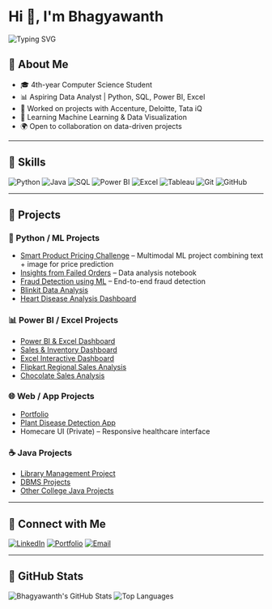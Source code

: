 # Hi 👋, I'm Bhagyawanth

![Typing SVG](https://readme-typing-svg.demolab.com?font=Fira+Code&size=28&pause=1000&color=00F7FF&center=true&vCenter=true&width=800&lines=4th-%20Year%20Computer%20Science%20Student;Aspiring%20Data%20Analyst;Python%20%7C%20SQL%20%7C%20Power%20BI%20%7C%20Excel;Learning%20Machine%20Learning%20%26%20Data%20Visualization)




## 🔹 About Me
- 🎓 4th-year Computer Science Student  
- 📊 Aspiring Data Analyst | Python, SQL, Power BI, Excel  
- 💼 Worked on projects with Accenture, Deloitte, Tata iQ  
- 🌱 Learning Machine Learning & Data Visualization  
- 🌍 Open to collaboration on data-driven projects  

---

## 🔹 Skills
![Python](https://img.shields.io/badge/-Python-3776AB?style=for-the-badge&logo=python&logoColor=white)
![Java](https://img.shields.io/badge/-Java-007396?style=for-the-badge&logo=java&logoColor=white)
![SQL](https://img.shields.io/badge/-SQL-4479A1?style=for-the-badge&logo=mysql&logoColor=white)
![Power BI](https://img.shields.io/badge/-Power%20BI-F2C811?style=for-the-badge&logo=power-bi&logoColor=black)
![Excel](https://img.shields.io/badge/-Excel-217346?style=for-the-badge&logo=microsoft-excel&logoColor=white)
![Tableau](https://img.shields.io/badge/-Tableau-E97627?style=for-the-badge&logo=tableau&logoColor=white)
![Git](https://img.shields.io/badge/-Git-F05032?style=for-the-badge&logo=git&logoColor=white)
![GitHub](https://img.shields.io/badge/-GitHub-181717?style=for-the-badge&logo=github&logoColor=white)

---

## 🔹 Projects

### 🐍 Python / ML Projects
- [Smart Product Pricing Challenge](https://github.com/Bhagyawanth1729/Smart_Product_Pricing_Challenge) – Multimodal ML project combining text + image for price prediction
- [Insights from Failed Orders](https://github.com/Bhagyawanth1729/Insights-from-Failed-Orders) – Data analysis notebook
- [Fraud Detection using ML](https://github.com/Bhagyawanth1729/Fraud-Detection-using-Machine-Learning-Full-Python-Data-Analyst-Project-94-Accuracy-) – End-to-end fraud detection
- [Blinkit Data Analysis](https://github.com/Bhagyawanth1729/-Blinkit-Data-Analysis-Python)
- [Heart Disease Analysis Dashboard](https://github.com/Bhagyawanth1729/Heart-Disease-Analysis-Dashboard)

### 📊 Power BI / Excel Projects
- [Power BI & Excel Dashboard](https://github.com/Bhagyawanth1729/PowerBI_Excel_Interactive_Dashboard)
- [Sales & Inventory Dashboard](https://github.com/Bhagyawanth1729/Sales-and-Inventory-Dashboard-using-Power-BI)
- [Excel Interactive Dashboard](https://github.com/Bhagyawanth1729/Full-Project-in-Excel-with-Interactive-Dashboard-)
- [Flipkart Regional Sales Analysis](https://github.com/Bhagyawanth1729/Flipkart_Regional_Sales_Analysis)
- [Chocolate Sales Analysis](https://github.com/Bhagyawanth1729/Chocolate-Sales-)

### 🌐 Web / App Projects
- [Portfolio](https://github.com/Bhagyawanth1729/Portfolio)
- [Plant Disease Detection App](https://github.com/Bhagyawanth1729/Plant-Disease-Detection-App)
- Homecare UI (Private) – Responsive healthcare interface

### ☕ Java Projects
- [Library Management Project](https://github.com/Bhagyawanth1729/Librarymanagementproject)
- [DBMS Projects](https://github.com/Bhagyawanth1729/DBMS-PROJECT)
- [Other College Java Projects](https://github.com/Bhagyawanth1729/College_projects)

---

## 🔹 Connect with Me
[![LinkedIn](https://img.shields.io/badge/-LinkedIn-0A66C2?style=for-the-badge&logo=linkedin&logoColor=white)](https://www.linkedin.com/in/bhagyawanthningappa/)
[![Portfolio](https://img.shields.io/badge/-Portfolio-181717?style=for-the-badge&logo=github&logoColor=white)](https://github.com/Bhagyawanth1729/Portfolio)
[![Email](https://img.shields.io/badge/-Email-D14836?style=for-the-badge&logo=gmail&logoColor=white)](mailto:bhagyawanthningappa.com)

---

## 🔹 GitHub Stats
![Bhagyawanth's GitHub Stats](https://github-readme-stats.vercel.app/api?username=Bhagyawanth1729&show_icons=true&theme=radical)
![Top Languages](https://github-readme-stats.vercel.app/api/top-langs/?username=Bhagyawanth1729&layout=compact&theme=radical)


